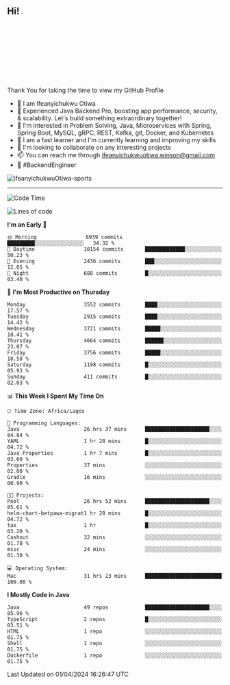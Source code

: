 <!-- BLOG-POST-LIST:START --><!-- BLOG-POST-LIST:END -->

## Hi! <img src="https://media.giphy.com/media/hvRJCLFzcasrR4ia7z/giphy.gif" width="4%"> 

Thank You for taking the time to view my GitHub Profile

- 👋 I am Ifeanyichukwu Otiwa
- 🚀 Experienced Java Backend Pro, boosting app performance, security, & scalability. Let's build something extraordinary together!
- 👀 I'm interested in Problem Solving, Java, Microservices with Spring, Spring Boot, MySQL, gRPC, REST, Kafka, git, Docker, and Kubernetes
- 🌱 I am a fast learner and I'm currently learning and improving my skills
- 💞️ I'm looking to collaborate on any interesting projects
- 📫 You can reach me through ifeanyichukwuotiwa.winson@gmail.com
- 🚀 #BackendEngineer

<p align="left" marginTop="10px"> <img src="https://komarev.com/ghpvc/?username=ifeanyichukwuOtiwa-sports&label=Profile%20views&color=0e75b6&style=for-the-badge" alt="ifeanyichukwuOtiwa-sports" /> </p>

***

<!--START_SECTION:waka-->
![Code Time](http://img.shields.io/badge/Code%20Time-2%2C363%20hrs%2014%20mins-blue)

![Lines of code](https://img.shields.io/badge/From%20Hello%20World%20I%27ve%20Written-4.6%20million%20lines%20of%20code-blue)

**I'm an Early 🐤** 

```text
🌞 Morning                6939 commits        █████████░░░░░░░░░░░░░░░░   34.32 % 
🌆 Daytime                10154 commits       █████████████░░░░░░░░░░░░   50.23 % 
🌃 Evening                2436 commits        ███░░░░░░░░░░░░░░░░░░░░░░   12.05 % 
🌙 Night                  688 commits         █░░░░░░░░░░░░░░░░░░░░░░░░   03.40 % 
```
📅 **I'm Most Productive on Thursday** 

```text
Monday                   3552 commits        ████░░░░░░░░░░░░░░░░░░░░░   17.57 % 
Tuesday                  2915 commits        ████░░░░░░░░░░░░░░░░░░░░░   14.42 % 
Wednesday                3721 commits        █████░░░░░░░░░░░░░░░░░░░░   18.41 % 
Thursday                 4664 commits        ██████░░░░░░░░░░░░░░░░░░░   23.07 % 
Friday                   3756 commits        █████░░░░░░░░░░░░░░░░░░░░   18.58 % 
Saturday                 1198 commits        █░░░░░░░░░░░░░░░░░░░░░░░░   05.93 % 
Sunday                   411 commits         █░░░░░░░░░░░░░░░░░░░░░░░░   02.03 % 
```


📊 **This Week I Spent My Time On** 

```text
🕑︎ Time Zone: Africa/Lagos

💬 Programming Languages: 
Java                     26 hrs 37 mins      █████████████████████░░░░   84.84 % 
YAML                     1 hr 28 mins        █░░░░░░░░░░░░░░░░░░░░░░░░   04.72 % 
Java Properties          1 hr 7 mins         █░░░░░░░░░░░░░░░░░░░░░░░░   03.60 % 
Properties               37 mins             ░░░░░░░░░░░░░░░░░░░░░░░░░   02.00 % 
Gradle                   16 mins             ░░░░░░░░░░░░░░░░░░░░░░░░░   00.90 % 

🐱‍💻 Projects: 
Pool                     26 hrs 52 mins      █████████████████████░░░░   85.61 % 
helm-chart-betpawa-migrat1 hr 28 mins        █░░░░░░░░░░░░░░░░░░░░░░░░   04.72 % 
tax                      1 hr                █░░░░░░░░░░░░░░░░░░░░░░░░   03.20 % 
Cashout                  32 mins             ░░░░░░░░░░░░░░░░░░░░░░░░░   01.70 % 
mssc                     24 mins             ░░░░░░░░░░░░░░░░░░░░░░░░░   01.30 % 

💻 Operating System: 
Mac                      31 hrs 23 mins      █████████████████████████   100.00 % 
```

**I Mostly Code in Java** 

```text
Java                     49 repos            █████████████████████░░░░   85.96 % 
TypeScript               2 repos             █░░░░░░░░░░░░░░░░░░░░░░░░   03.51 % 
HTML                     1 repo              ░░░░░░░░░░░░░░░░░░░░░░░░░   01.75 % 
Shell                    1 repo              ░░░░░░░░░░░░░░░░░░░░░░░░░   01.75 % 
Dockerfile               1 repo              ░░░░░░░░░░░░░░░░░░░░░░░░░   01.75 % 
```




 Last Updated on 01/04/2024 16:26:47 UTC
<!--END_SECTION:waka-->

<!--
<p align="center">
![trophy](https://github-profile-trophy.vercel.app/?username=ifeanyichukwuOtiwa-sports&theme=onedark) (https://github.com/ryo-ma/github-profile-trophy)
</p>
-->

<!---
ifeanyi-otiwa/ifeanyi-otiwa is a ✨ special ✨ repository because its `README.md` (this file) appears on your GitHub profile.
You can click the Preview link to take a look at your changes.
--->
